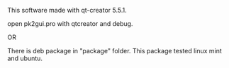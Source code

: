 

This software made with qt-creator 5.5.1. 

open pk2gui.pro with qtcreator and debug. 

OR 

There is deb package in  "package" folder. This package tested linux mint and ubuntu.

